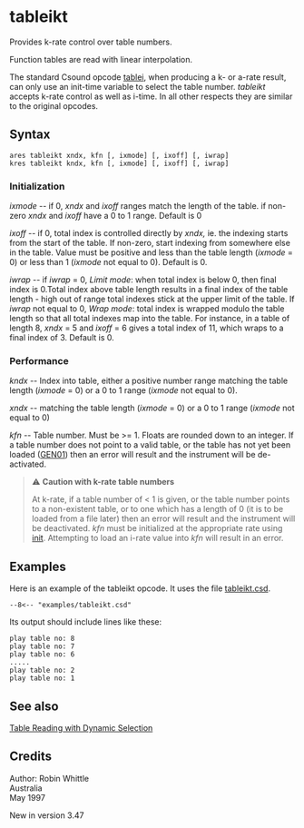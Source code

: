 <!--
id:tableikt
category:Table Control:Dynamic Selection
-->
# tableikt
Provides k-rate control over table numbers.

Function tables are read with linear interpolation.

The standard Csound opcode [tablei](../../opcodes/tablei), when producing a k- or a-rate result, can only use an init-time variable to select the table number. _tableikt_ accepts k-rate control as well as i-time. In all other respects they are similar to the original opcodes.

## Syntax
``` csound-orc
ares tableikt xndx, kfn [, ixmode] [, ixoff] [, iwrap]
kres tableikt kndx, kfn [, ixmode] [, ixoff] [, iwrap]
```

### Initialization

_ixmode_ -- if 0, _xndx_ and _ixoff_ ranges match the length of the table. if non-zero _xndx_ and _ixoff_ have a 0 to 1 range. Default is 0

_ixoff_ -- if 0, total index is controlled directly by _xndx,_ ie. the indexing starts from the start of the table. If non-zero, start indexing from somewhere else in the table. Value must be positive and less than the table length (_ixmode_ = 0) or less than 1 (_ixmode_ not equal to 0). Default is 0.

_iwrap_ -- if _iwrap_ = 0, _Limit mode_: when total index is below 0, then final index is 0.Total index above table length results in a final  index of the table length - high out of range total indexes stick at the upper limit of the table. If _iwrap_ not equal to 0, _Wrap mode_: total index is wrapped  modulo the table length so that all total indexes map into the table. For instance, in a table of length 8, _xndx_ = 5 and _ixoff_ = 6 gives a total index of 11, which wraps to a final  index of 3. Default is 0.

### Performance

_kndx_ -- Index into table, either a positive number range matching the table length (_ixmode_ = 0) or a 0 to 1 range (_ixmode_ not equal to 0).

_xndx_ -- matching the table length (_ixmode_ = 0) or a 0 to 1 range (_ixmode_ not equal to 0)

_kfn_ -- Table number. Must be &gt;= 1. Floats are rounded down to an integer.  If a table number does not point to a valid table, or the table has not yet been loaded ([GEN01](../../scoregens/gen01)) then an error will result and the instrument will be de-activated.

> :warning: **Caution with k-rate table numbers**
>
> At k-rate, if a table number of &lt; 1 is given, or the table number points to a non-existent table, or to one which has a length of 0 (it is to be loaded from a file later) then an error will result and the instrument will be deactivated. _kfn_ must be initialized at the appropriate rate using [init](../../opcodes/init). Attempting to load an i-rate value into _kfn_ will result in an error.

## Examples

Here is an example of the tableikt opcode. It uses the file [tableikt.csd](../../examples/tableikt.csd).

``` csound-csd title="Example of the tableikt opcode." linenums="1"
--8<-- "examples/tableikt.csd"
```

Its output should include lines like these:

```
play table no: 8
play table no: 7
play table no: 6
.....
play table no: 2
play table no: 1
```

## See also

[Table Reading with Dynamic Selection](../../table/select)

## Credits

Author: Robin Whittle<br>
Australia<br>
May 1997<br>

New in version 3.47
